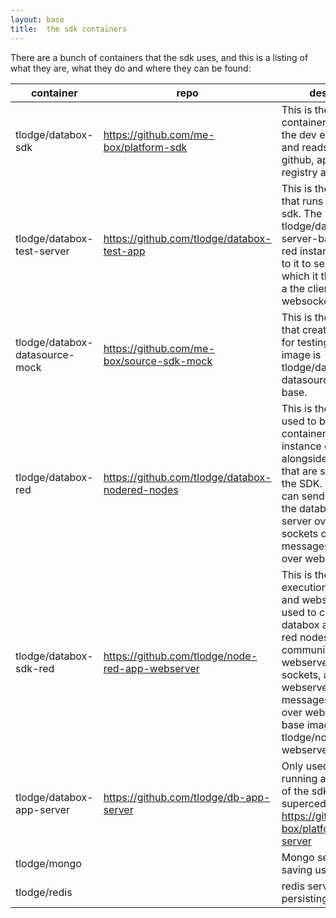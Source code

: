 ```yaml
---
layout: base
title:  the sdk containers
---
```


There are a bunch of containers that the sdk uses, and this is a listing of what they are, what they do and where they can be found:

<table>
  <thead>
    <tr>
      <th>container</th>
      <th>repo</th>
      <th>description</th>
    </tr>
  </thead>
  <tbody>
  	<tr>
      <td>tlodge/databox-sdk</td>
      <td><a href="https://github.com/me-box/platform-sdk">https://github.com/me-box/platform-sdk</a></td>
      <td>This is the sdk container, it serves up the dev environment and reads/wriets to github, appstore and registry as appropriate</td>
    </tr>
    <tr>
      <td>tlodge/databox-test-server</td>
      <td><a href="https://github.com/tlodge/databox-test-app">https://github.com/tlodge/databox-test-app</a></td>
      <td>This is the container that runs tests for the sdk. The base image is tlodge/databox-test-server-base.   Node-red instances connect to it to send data, which it then sends to a the client over websockets. </td>
    </tr>
    <tr>
      <td>tlodge/databox-datasource-mock</td>
      <td><a href="https://github.com/me-box/source-sdk-mock">https://github.com/me-box/source-sdk-mock</a></td>
      <td>This is the container that creates mock data for testing. The base image is tlodge/databox-datasource-mock-base.</td>
    </tr>
    <tr>
      <td>tlodge/databox-red</td>
      <td><a href="https://github.com/tlodge/databox-nodered-nodes">https://github.com/tlodge/databox-nodered-nodes</a></td>
      <td>This is the base images used to build TEST containers.  It is an instance of node-red alongside the nodes that are supported in the SDK.  The nodes can send messages to the databox-test-server over json-sockets can send messages to the client over websockets</td>
    </tr>
    <tr>
      <td>tlodge/databox-sdk-red</td>
      <td><a href="https://github.com/tlodge/node-red-app-webserver">https://github.com/tlodge/node-red-app-webserver</a></td>
      <td>This is the node-red execution environment and webserver that is used to create a databox app. Node-red nodes can communicate with the webserver over json-sockets, and the webserver then pushes messages to the client over websockets.  The base image is tlodge/node-red-app-webserver-base </td>
    </tr>
     <tr>
      <td>tlodge/databox-app-server</td>
      <td><a href="https://github.com/tlodge/db-app-server">https://github.com/tlodge/db-app-server</a></td>
      <td>Only used when running a cloud version of the sdk, and can be superceded by <a href="https://github.com/me-box/platform-app-server">https://github.com/me-box/platform-app-server</a></td>
    </tr>
    <tr>
      <td>tlodge/mongo</td>
      <td></td>
      <td>Mongo server for saving users</td>
    </tr>
     <tr>
      <td>tlodge/redis</td>
      <td></td>
      <td>redis server for persisting sessions</td>
    </tr>
  </tbody>
</table>
